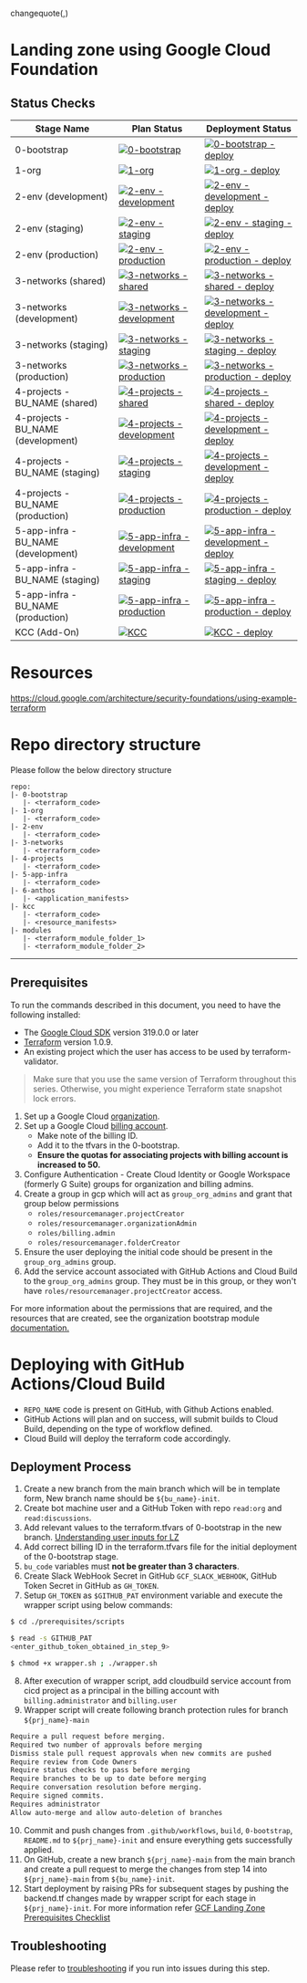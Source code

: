 changequote(,)
# Landing zone using Google Cloud Foundation

## Status Checks
| Stage Name                          | Plan Status                                                                                                                                                                                                                                              | Deployment Status                                                                                                                                                                                                                                                           |
|-------------------------------------|----------------------------------------------------------------------------------------------------------------------------------------------------------------------------------------------------------------------------------------------------------|-----------------------------------------------------------------------------------------------------------------------------------------------------------------------------------------------------------------------------------------------------------------------------|
| 0-bootstrap                         | [![0-bootstrap](https://github.com/cldcvr/REPO_NAME/actions/workflows/0-bootstrap.yml/badge.svg?branch=INSERT_MAIN_BRANCH)](https://github.com/cldcvr/REPO_NAME/actions/workflows/0-bootstrap.yml)                                                       | [![0-bootstrap - deploy](https://github.com/cldcvr/REPO_NAME/actions/workflows/0-bootstrap-main.yml/badge.svg?branch=INSERT_MAIN_BRANCH)](https://github.com/cldcvr/REPO_NAME/actions/workflows/0-bootstrap-main.yml)                                                       |
| 1-org                               | [![1-org](https://github.com/cldcvr/REPO_NAME/actions/workflows/1-org.yml/badge.svg?branch=INSERT_MAIN_BRANCH)](https://github.com/cldcvr/REPO_NAME/actions/workflows/1-org.yml)                                                                         | [![1-org - deploy](https://github.com/cldcvr/REPO_NAME/actions/workflows/1-org-main.yml/badge.svg?branch=INSERT_MAIN_BRANCH)](https://github.com/cldcvr/REPO_NAME/actions/workflows/1-org-main.yml)                                                                         |
| 2-env (development)                 | [![2-env - development](https://github.com/cldcvr/REPO_NAME/actions/workflows/2-env-development.yml/badge.svg?branch=INSERT_MAIN_BRANCH)](https://github.com/cldcvr/REPO_NAME/actions/workflows/2-env-development.yml)                                   | [![2-env - development - deploy](https://github.com/cldcvr/REPO_NAME/actions/workflows/2-env-development-main.yml/badge.svg?branch=INSERT_MAIN_BRANCH)](https://github.com/cldcvr/REPO_NAME/actions/workflows/2-env-development-main.yml)                                   |
| 2-env (staging)                     | [![2-env - staging](https://github.com/cldcvr/REPO_NAME/actions/workflows/2-env-staging.yml/badge.svg?branch=INSERT_MAIN_BRANCH)](https://github.com/cldcvr/REPO_NAME/actions/workflows/2-env-staging.yml)                                               | [![2-env - staging - deploy](https://github.com/cldcvr/REPO_NAME/actions/workflows/2-env-staging-main.yml/badge.svg?branch=INSERT_MAIN_BRANCH)](https://github.com/cldcvr/REPO_NAME/actions/workflows/2-env-staging-main.yml)                                               |
| 2-env (production)                  | [![2-env - production](https://github.com/cldcvr/REPO_NAME/actions/workflows/2-env-production.yml/badge.svg?branch=INSERT_MAIN_BRANCH)](https://github.com/cldcvr/REPO_NAME/actions/workflows/2-env-production.yml)                                      | [![2-env - production - deploy](https://github.com/cldcvr/REPO_NAME/actions/workflows/2-env-production-main.yml/badge.svg?branch=INSERT_MAIN_BRANCH)](https://github.com/cldcvr/REPO_NAME/actions/workflows/2-env-production-main.yml)                                      |
| 3-networks (shared)                 | [![3-networks - shared](https://github.com/cldcvr/REPO_NAME/actions/workflows/3-networks-shared.yml/badge.svg?branch=INSERT_MAIN_BRANCH)](https://github.com/cldcvr/REPO_NAME/actions/workflows/3-networks-shared.yml)                                   | [![3-networks - shared - deploy](https://github.com/cldcvr/REPO_NAME/actions/workflows/3-networks-shared-main.yml/badge.svg?branch=INSERT_MAIN_BRANCH)](https://github.com/cldcvr/REPO_NAME/actions/workflows/3-networks-shared-main.yml)                                   |
| 3-networks (development)            | [![3-networks - development](https://github.com/cldcvr/REPO_NAME/actions/workflows/3-networks-development.yml/badge.svg?branch=INSERT_MAIN_BRANCH)](https://github.com/cldcvr/REPO_NAME/actions/workflows/3-networks-development.yml)                    | [![3-networks - development - deploy](https://github.com/cldcvr/REPO_NAME/actions/workflows/3-networks-development-main.yml/badge.svg?branch=INSERT_MAIN_BRANCH)](https://github.com/cldcvr/REPO_NAME/actions/workflows/3-networks-development-main.yml)                    |
| 3-networks (staging)                | [![3-networks - staging](https://github.com/cldcvr/REPO_NAME/actions/workflows/3-networks-staging.yml/badge.svg?branch=INSERT_MAIN_BRANCH)](https://github.com/cldcvr/REPO_NAME/actions/workflows/3-networks-staging.yml)                                | [![3-networks - staging - deploy](https://github.com/cldcvr/REPO_NAME/actions/workflows/3-networks-staging-main.yml/badge.svg?branch=INSERT_MAIN_BRANCH)](https://github.com/cldcvr/REPO_NAME/actions/workflows/3-networks-staging-main.yml)                                |
| 3-networks (production)             | [![3-networks - production](https://github.com/cldcvr/REPO_NAME/actions/workflows/3-networks-production.yml/badge.svg?branch=INSERT_MAIN_BRANCH)](https://github.com/cldcvr/REPO_NAME/actions/workflows/3-networks-production.yml)                       | [![3-networks - production - deploy](https://github.com/cldcvr/REPO_NAME/actions/workflows/3-networks-production-main.yml/badge.svg?branch=INSERT_MAIN_BRANCH)](https://github.com/cldcvr/REPO_NAME/actions/workflows/3-networks-production-main.yml)                       |
| 4-projects - BU_NAME (shared)       | [![4-projects - shared](https://github.com/cldcvr/REPO_NAME/actions/workflows/4-projects-shared-BU_NAME.yml/badge.svg?branch=INSERT_MAIN_BRANCH)](https://github.com/cldcvr/REPO_NAME/actions/workflows/4-projects-shared-BU_NAME.yml)                   | [![4-projects - shared - deploy](https://github.com/cldcvr/REPO_NAME/actions/workflows/4-projects-shared-main-BU_NAME.yml/badge.svg?branch=INSERT_MAIN_BRANCH)](https://github.com/cldcvr/REPO_NAME/actions/workflows/4-projects-shared-main-BU_NAME.yml)                   |
| 4-projects - BU_NAME (development)  | [![4-projects - development](https://github.com/cldcvr/REPO_NAME/actions/workflows/4-projects-development-BU_NAME.yml/badge.svg?branch=INSERT_MAIN_BRANCH)](https://github.com/cldcvr/REPO_NAME/actions/workflows/4-projects-development-BU_NAME.yml)    | [![4-projects - development - deploy](https://github.com/cldcvr/REPO_NAME/actions/workflows/4-projects-development-main-BU_NAME.yml/badge.svg?branch=INSERT_MAIN_BRANCH)](https://github.com/cldcvr/REPO_NAME/actions/workflows/4-projects-development-main-BU_NAME.yml)    |
| 4-projects - BU_NAME (staging)      | [![4-projects - staging](https://github.com/cldcvr/REPO_NAME/actions/workflows/4-projects-staging-BU_NAME.yml/badge.svg?branch=INSERT_MAIN_BRANCH)](https://github.com/cldcvr/REPO_NAME/actions/workflows/4-projects-development-BU_NAME.yml)            | [![4-projects - development - deploy](https://github.com/cldcvr/REPO_NAME/actions/workflows/4-projects-staging-main-BU_NAME.yml/badge.svg?branch=INSERT_MAIN_BRANCH)](https://github.com/cldcvr/REPO_NAME/actions/workflows/4-projects-staging-main-BU_NAME.yml)            |
| 4-projects - BU_NAME (production)   | [![4-projects - production](https://github.com/cldcvr/REPO_NAME/actions/workflows/4-projects-production-BU_NAME.yml/badge.svg?branch=INSERT_MAIN_BRANCH)](https://github.com/cldcvr/REPO_NAME/actions/workflows/4-projects-production-BU_NAME.yml)       | [![4-projects - production - deploy](https://github.com/cldcvr/REPO_NAME/actions/workflows/4-projects-production-main-BU_NAME.yml/badge.svg?branch=INSERT_MAIN_BRANCH)](https://github.com/cldcvr/REPO_NAME/actions/workflows/4-projects-production-main-BU_NAME.yml)       |
| 5-app-infra - BU_NAME (development) | [![5-app-infra - development](https://github.com/cldcvr/REPO_NAME/actions/workflows/5-app-infra-development-BU_NAME.yml/badge.svg?branch=INSERT_MAIN_BRANCH)](https://github.com/cldcvr/REPO_NAME/actions/workflows/5-app-infra-development-BU_NAME.yml) | [![5-app-infra - development - deploy](https://github.com/cldcvr/REPO_NAME/actions/workflows/5-app-infra-development-main-BU_NAME.yml/badge.svg?branch=INSERT_MAIN_BRANCH)](https://github.com/cldcvr/REPO_NAME/actions/workflows/5-app-infra-development-main-BU_NAME.yml) |
| 5-app-infra - BU_NAME (staging)     | [![5-app-infra - staging](https://github.com/cldcvr/REPO_NAME/actions/workflows/5-app-infra-staging-BU_NAME.yml/badge.svg?branch=INSERT_MAIN_BRANCH)](https://github.com/cldcvr/REPO_NAME/actions/workflows/5-app-infra-staging-BU_NAME.yml)             | [![5-app-infra - staging - deploy](https://github.com/cldcvr/REPO_NAME/actions/workflows/5-app-infra-staging-main-BU_NAME.yml/badge.svg?branch=INSERT_MAIN_BRANCH)](https://github.com/cldcvr/REPO_NAME/actions/workflows/5-app-infra-staging-main-BU_NAME.yml)             |
| 5-app-infra - BU_NAME (production)  | [![5-app-infra - production](https://github.com/cldcvr/REPO_NAME/actions/workflows/5-app-infra-production-BU_NAME.yml/badge.svg?branch=INSERT_MAIN_BRANCH)](https://github.com/cldcvr/REPO_NAME/actions/workflows/5-app-infra-production-BU_NAME.yml)    | [![5-app-infra - production - deploy](https://github.com/cldcvr/REPO_NAME/actions/workflows/5-app-infra-production-main-BU_NAME.yml/badge.svg?branch=INSERT_MAIN_BRANCH)](https://github.com/cldcvr/REPO_NAME/actions/workflows/5-app-infra-production-main-BU_NAME.yml)    |
| KCC (Add-On)                        | [![KCC](https://github.com/cldcvr/REPO_NAME/actions/workflows/kcc-configure.yml/badge.svg?branch=INSERT_MAIN_BRANCH)](https://github.com/cldcvr/REPO_NAME/actions/workflows/kcc-configure.yml)                                                           | [![KCC - deploy](https://github.com/cldcvr/REPO_NAME/actions/workflows/kcc-configure.yml/badge.svg?branch=INSERT_MAIN_BRANCH)](https://github.com/cldcvr/REPO_NAME/actions/workflows/kcc-configure.yml)                                                                     |

# Resources
https://cloud.google.com/architecture/security-foundations/using-example-terraform


# Repo directory structure

Please follow the below directory structure

```
repo:
|- 0-bootstrap
   |- <terraform_code>
|- 1-org
   |- <terraform_code>
|- 2-env
   |- <terraform_code>
|- 3-networks
   |- <terraform_code>
|- 4-projects
   |- <terraform_code>
|- 5-app-infra
   |- <terraform_code>
|- 6-anthos
   |- <application_manifests>   
|- kcc
   |- <terraform_code>
   |- <resource_manifests>
|- modules
   |- <terraform_module_folder_1>
   |- <terraform_module_folder_2>
```

---

## Prerequisites

To run the commands described in this document, you need to have the following
installed:

- The [Google Cloud SDK](https://cloud.google.com/sdk/install) version 319.0.0 or later
- [Terraform](https://www.terraform.io/downloads.html) version 1.0.9.
- An existing project which the user has access to be used by terraform-validator.

> Make sure that you use the same version of Terraform throughout this series. Otherwise, you might experience Terraform state snapshot lock errors.

1. Set up a Google Cloud [organization](https://cloud.google.com/resource-manager/docs/creating-managing-organization).
2. Set up a Google Cloud [billing account](https://cloud.google.com/billing/docs/how-to/manage-billing-account).
   * Make note of the billing ID.
   * Add it to the tfvars in the 0-bootstrap.
   * **Ensure the quotas for associating projects with billing account is increased to 50.**
3. Configure Authentication - Create Cloud Identity or Google Workspace (formerly G Suite) groups for organization and billing admins.
4. Create a group in gcp which will act as `group_org_admins` and grant that group below permissions
   * `roles/resourcemanager.projectCreator`
   * `roles/resourcemanager.organizationAdmin`
   * `roles/billing.admin`
   * `roles/resourcemanager.folderCreator`
5. Ensure the user deploying the initial code should be present in the `group_org_admins` group.
6. Add the service account associated with GitHub Actions and Cloud Build to the `group_org_admins` group. They must be in this group, or they won't have `roles/resourcemanager.projectCreator` access.

For more information about the permissions that are required, and the resources that are created, see the organization bootstrap module [documentation.](https://github.com/terraform-google-modules/terraform-google-bootstrap)

# Deploying with GitHub Actions/Cloud Build

* `REPO_NAME` code is present on GitHub, with Github Actions enabled.
* GitHub Actions will plan and on success, will submit builds to Cloud Build, depending on the type of workflow defined.
* Cloud Build will deploy the terraform code accordingly.

## Deployment Process
1. Create a new branch from the main branch which will be in template form, New branch name should be `${bu_name}-init`.
2. Create bot machine user and a GitHub Token with repo `read:org` and `read:discussions`.
3. Add relevant values to the terraform.tfvars of 0-bootstrap in the new branch. [Understanding user inputs for LZ](https://cldcvr.atlassian.net/wiki/spaces/GCF/pages/18562875393)
4. Add correct billing ID in the terraform.tfvars file for the initial deployment of the 0-bootstrap stage.
5. `bu_code` variables must **not be greater than 3 characters**.
6. Create Slack WebHook Secret in GitHub `GCF_SLACK_WEBHOOK`, GitHub Token Secret in GitHub as `GH_TOKEN`.
7. Setup `GH_TOKEN` as `$GITHUB_PAT` environment variable and execute the wrapper script using below commands:
```bash
$ cd ./prerequisites/scripts

$ read -s GITHUB_PAT
<enter_github_token_obtained_in_step_9>

$ chmod +x wrapper.sh ; ./wrapper.sh
```
8. After execution of wrapper script, add cloudbuild service account from cicd project as a principal in the billing account with `billing.administrator` and `billing.user`
9. Wrapper script will create following branch protection rules for branch `${prj_name}-main`
```bash
Require a pull request before merging.
Required two number of approvals before merging
Dismiss stale pull request approvals when new commits are pushed
Require review from Code Owners
Require status checks to pass before merging
Require branches to be up to date before merging
Require conversation resolution before merging.
Require signed commits.
Requires administrator
Allow auto-merge and allow auto-deletion of branches
```
10. Commit and push changes from `.github/workflows`, `build`, `0-bootstrap`, `README.md` to `${prj_name}-init` and ensure everything gets successfully applied.
11. On GitHub, create a new branch `${prj_name}-main` from the main branch and create a pull request to merge the changes from step 14 into `${prj_name}-main` from `${bu_name}-init`.
12. Start deployment by raising PRs for subsequent stages by pushing the backend.tf changes made by wrapper script for each stage in `${prj_name}-init`.
    For more information refer [GCF Landing Zone Prerequisites Checklist](https://cldcvr.atlassian.net/l/c/1pEg9eMn)

## Troubleshooting

Please refer to [troubleshooting](../docs/TROUBLESHOOTING.md) if you run into issues during this step.
